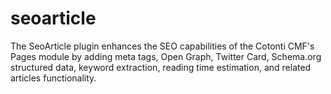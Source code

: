 # seoarticle
The SeoArticle plugin enhances the SEO capabilities of the Cotonti CMF's Pages module by adding meta tags, Open Graph, Twitter Card, Schema.org structured data, keyword extraction, reading time estimation, and related articles functionality.
